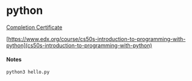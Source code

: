 # python

[Completion Certificate](https://www.instagram.com/p/CveesRhuV8x/)

[https://www.edx.org/course/cs50s-introduction-to-programming-with-python](cs50s-introduction-to-programming-with-python)

#### Notes

```shell
python3 hello.py
```